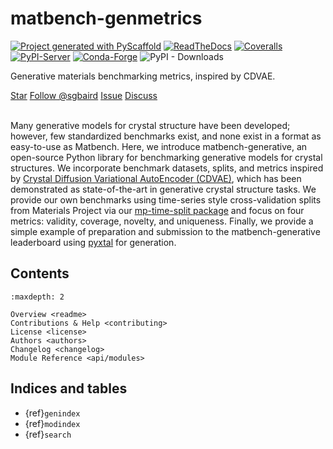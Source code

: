 # matbench-genmetrics

[![Project generated with PyScaffold](https://img.shields.io/badge/-PyScaffold-005CA0?logo=pyscaffold)](https://pyscaffold.org/)
[![ReadTheDocs](https://readthedocs.org/projects/matbench-genmetrics/badge/?version=latest)](https://matbench-genmetrics.readthedocs.io/en/stable/)
[![Coveralls](https://img.shields.io/coveralls/github/<USER>/matbench-genmetrics/main.svg)](https://coveralls.io/r/<USER>/matbench-genmetrics)
[![PyPI-Server](https://img.shields.io/pypi/v/matbench-genmetrics.svg)](https://pypi.org/project/matbench-genmetrics/)
[![Conda-Forge](https://img.shields.io/conda/vn/conda-forge/matbench-genmetrics.svg)](https://anaconda.org/conda-forge/matbench-genmetrics)
![PyPI - Downloads](https://img.shields.io/pypi/dm/matbench-genmetrics)

Generative materials benchmarking metrics, inspired by CDVAE.

<a class="github-button" href="https://github.com/sparks-baird/matbench-generative"
data-icon="octicon-star" data-size="large" data-show-count="true" aria-label="Star
sparks-baird/matbench-generative on GitHub">Star</a>
<a class="github-button"
href="https://github.com/sgbaird" data-size="large" data-show-count="true"
aria-label="Follow @sgbaird on GitHub">Follow @sgbaird</a>
<a class="github-button" href="https://github.com/sparks-baird/matbench-generative/issues"
data-icon="octicon-issue-opened" data-size="large" data-show-count="true"
aria-label="Issue sparks-baird/matbench-generative on GitHub">Issue</a>
<a class="github-button" href="https://github.com/sparks-baird/matbench-generative/discussions" data-icon="octicon-comment-discussion" data-size="large" aria-label="Discuss sparks-baird/matbench-generative on GitHub">Discuss</a>
<br><br>

Many generative models for crystal structure have been developed; however, few
standardized benchmarks exist, and none exist in a format as easy-to-use as Matbench.
Here, we introduce matbench-generative, an open-source Python library for benchmarking
generative models for crystal structures. We incorporate benchmark datasets, splits, and
metrics inspired by [Crystal Diffusion Variational AutoEncoder (CDVAE)](https://github.com/txie-93/cdvae), which has been
demonstrated as state-of-the-art in generative crystal structure tasks. We
provide our own benchmarks using time-series style cross-validation splits from
Materials Project via our [mp-time-split package](https://mp-time-split.readthedocs.io/en/latest/) and focus on four metrics: validity,
coverage, novelty, and uniqueness. Finally, we provide a simple example of preparation
and submission to the matbench-generative leaderboard using [pyxtal](https://pyxtal.readthedocs.io/en/latest/) for generation.

## Contents

```{toctree}
:maxdepth: 2

Overview <readme>
Contributions & Help <contributing>
License <license>
Authors <authors>
Changelog <changelog>
Module Reference <api/modules>
```

## Indices and tables

* {ref}`genindex`
* {ref}`modindex`
* {ref}`search`

[Sphinx]: http://www.sphinx-doc.org/
[Markdown]: https://daringfireball.net/projects/markdown/
[reStructuredText]: http://www.sphinx-doc.org/en/master/usage/restructuredtext/basics.html
[MyST]: https://myst-parser.readthedocs.io/en/latest/

<script async defer src="https://buttons.github.io/buttons.js"></script>
